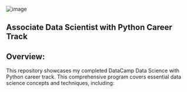 ![image](https://github.com/user-attachments/assets/4e9f9e4e-5639-43c2-a171-7cc9ef110c1b)

## Associate Data Scientist with Python Career Track

## Overview:

This repository showcases my completed DataCamp Data Science with Python career track. This comprehensive program covers essential data science concepts and techniques, including:


